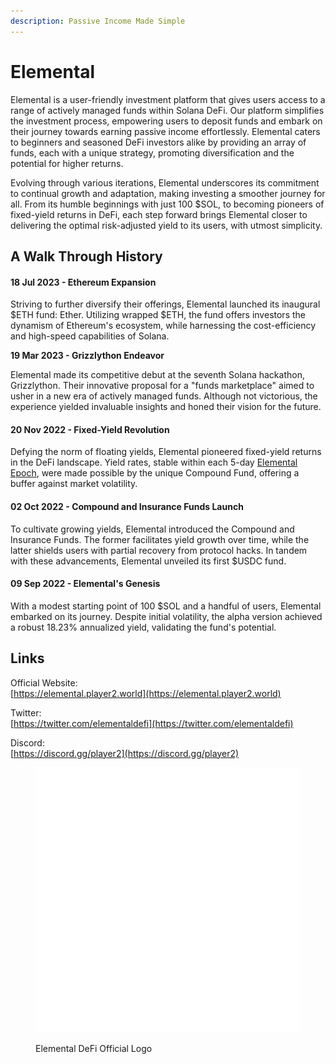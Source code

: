 ```yaml
---
description: Passive Income Made Simple
---
```


# Elemental

Elemental is a user-friendly investment platform that gives users access to a range of actively managed funds within Solana DeFi. Our platform simplifies the investment process, empowering users to deposit funds and embark on their journey towards earning passive income effortlessly. Elemental caters to beginners and seasoned DeFi investors alike by providing an array of funds, each with a unique strategy, promoting diversification and the potential for higher returns.

Evolving through various iterations, Elemental underscores its commitment to continual growth and adaptation, making investing a smoother journey for all. From its humble beginnings with just 100 $SOL, to becoming pioneers of fixed-yield returns in DeFi, each step forward brings Elemental closer to delivering the optimal risk-adjusted yield to its users, with utmost simplicity.

## A Walk Through History

#### 18 Jul 2023 - Ethereum Expansion

Striving to further diversify their offerings, Elemental launched its inaugural $ETH fund: Ether. Utilizing wrapped $ETH, the fund offers investors the dynamism of Ethereum's ecosystem, while harnessing the cost-efficiency and high-speed capabilities of Solana.

**19 Mar 2023 - Grizzlython Endeavor**

Elemental made its competitive debut at the seventh Solana hackathon, Grizzlython. Their innovative proposal for a "funds marketplace" aimed to usher in a new era of actively managed funds. Although not victorious, the experience yielded invaluable insights and honed their vision for the future.

#### 20 Nov 2022 - Fixed-Yield Revolution

Defying the norm of floating yields, Elemental pioneered fixed-yield returns in the DeFi landscape. Yield rates, stable within each 5-day [Elemental Epoch](elemental-epoch.md), were made possible by the unique Compound Fund, offering a buffer against market volatility.

#### **02 Oct 2022 -** Compound and Insurance Funds Launch

To cultivate growing yields, Elemental introduced the Compound and Insurance Funds. The former facilitates yield growth over time, while the latter shields users with partial recovery from protocol hacks. In tandem with these advancements, Elemental unveiled its first $USDC fund.

#### 09 Sep 2022 - Elemental's Genesis

With a modest starting point of 100 $SOL and a handful of users, Elemental embarked on its journey. Despite initial volatility, the alpha version achieved a robust 18.23% annualized yield, validating the fund's potential.

## Links

Official Website:\
[https://elemental.player2.world](https://elemental.player2.world)

Twitter:\
[https://twitter.com/elementaldefi](https://twitter.com/elementaldefi)

Discord:\
[https://discord.gg/player2](https://discord.gg/player2)

<figure><img src="../../.gitbook/assets/logo_default.png" alt=""><figcaption><p>Elemental DeFi Official Logo</p></figcaption></figure>
